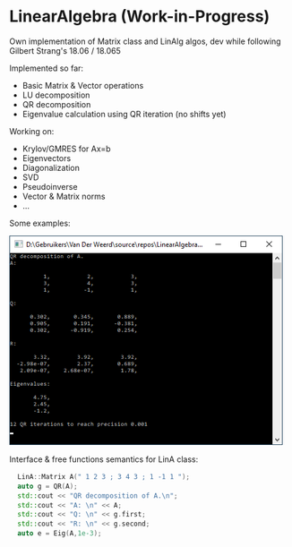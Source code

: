 # LinearAlgebra (Work-in-Progress)
Own implementation of Matrix class and LinAlg algos, dev while following Gilbert Strang's 18.06 / 18.065

Implemented so far:
* Basic Matrix & Vector operations
* LU decomposition
* QR decomposition
* Eigenvalue calculation using QR iteration (no shifts yet)

Working on:
* Krylov/GMRES for Ax=b
* Eigenvectors
* Diagonalization
* SVD
* Pseudoinverse
* Vector & Matrix norms
* ...

Some examples:

![QR example](QR_iteration_demo.png)

Interface & free functions semantics for LinA class:
```cpp
  LinA::Matrix A(" 1 2 3 ; 3 4 3 ; 1 -1 1 ");
  auto g = QR(A);
  std::cout << "QR decomposition of A.\n";
  std::cout << "A: \n" << A;
  std::cout << "Q: \n" << g.first;
  std::cout << "R: \n" << g.second;
  auto e = Eig(A,1e-3);
```

